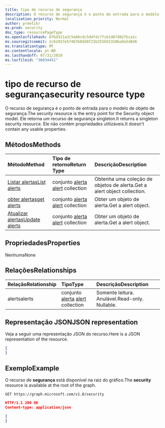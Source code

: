 ```yaml
---
title: tipo de recurso de segurança
description: O recurso de segurança é o ponto de entrada para o modelo de objeto de segurança. Ele retorna um recurso de segurança singleton. Ele não contém propriedades utilizáveis.
localization_priority: Normal
author: preetikr
ms.prod: security
doc_type: resourcePageType
ms.openlocfilehash: 87bd321a3c5e66cdc5d4fdc7fcb1407d02fbca1c
ms.sourcegitcommit: 2c62457e57467b8d50f21b255b553106a9a5d8d6
ms.translationtype: MT
ms.contentlocale: pt-BR
ms.lasthandoff: 07/31/2019
ms.locfileid: "36034451"
---
```

# <a name="security-resource-type"></a><span data-ttu-id="a9e2d-105">tipo de recurso de segurança</span><span class="sxs-lookup"><span data-stu-id="a9e2d-105">security resource type</span></span>

<span data-ttu-id="a9e2d-106">O recurso de segurança é o ponto de entrada para o modelo de objeto de segurança.</span><span class="sxs-lookup"><span data-stu-id="a9e2d-106">The security resource is the entry point for the Security object model.</span></span> <span data-ttu-id="a9e2d-107">Ele retorna um recurso de segurança singleton.</span><span class="sxs-lookup"><span data-stu-id="a9e2d-107">It returns a singleton security resource.</span></span> <span data-ttu-id="a9e2d-108">Ele não contém propriedades utilizáveis.</span><span class="sxs-lookup"><span data-stu-id="a9e2d-108">It doesn't contain any usable properties.</span></span>

## <a name="methods"></a><span data-ttu-id="a9e2d-109">Métodos</span><span class="sxs-lookup"><span data-stu-id="a9e2d-109">Methods</span></span>

| <span data-ttu-id="a9e2d-110">Método</span><span class="sxs-lookup"><span data-stu-id="a9e2d-110">Method</span></span>       | <span data-ttu-id="a9e2d-111">Tipo de retorno</span><span class="sxs-lookup"><span data-stu-id="a9e2d-111">Return Type</span></span> | <span data-ttu-id="a9e2d-112">Descrição</span><span class="sxs-lookup"><span data-stu-id="a9e2d-112">Description</span></span> |
|:-------------|:------------|:------------|
| [<span data-ttu-id="a9e2d-113">Listar alertas</span><span class="sxs-lookup"><span data-stu-id="a9e2d-113">List alerts</span></span>](../api/alert-list.md) | <span data-ttu-id="a9e2d-114">conjunto [alerta](alert.md) </span><span class="sxs-lookup"><span data-stu-id="a9e2d-114">[alert](alert.md) collection</span></span> | <span data-ttu-id="a9e2d-115">Obtenha uma coleção de objetos de alerta.</span><span class="sxs-lookup"><span data-stu-id="a9e2d-115">Get a alert object collection.</span></span> |
| [<span data-ttu-id="a9e2d-116">obter alertas</span><span class="sxs-lookup"><span data-stu-id="a9e2d-116">get alerts</span></span>](../api/alert-get.md) | <span data-ttu-id="a9e2d-117">conjunto [alerta](alert.md) </span><span class="sxs-lookup"><span data-stu-id="a9e2d-117">[alert](alert.md) collection</span></span> | <span data-ttu-id="a9e2d-118">Obter um objeto de alerta.</span><span class="sxs-lookup"><span data-stu-id="a9e2d-118">Get a alert object.</span></span> |
| [<span data-ttu-id="a9e2d-119">Atualizar alertas</span><span class="sxs-lookup"><span data-stu-id="a9e2d-119">Update alerts</span></span>](../api/alert-update.md) | <span data-ttu-id="a9e2d-120">conjunto [alerta](alert.md) </span><span class="sxs-lookup"><span data-stu-id="a9e2d-120">[alert](alert.md) collection</span></span> | <span data-ttu-id="a9e2d-121">Obter um objeto de alerta.</span><span class="sxs-lookup"><span data-stu-id="a9e2d-121">Get a alert object.</span></span> |

## <a name="properties"></a><span data-ttu-id="a9e2d-122">Propriedades</span><span class="sxs-lookup"><span data-stu-id="a9e2d-122">Properties</span></span>
<span data-ttu-id="a9e2d-123">Nenhuma</span><span class="sxs-lookup"><span data-stu-id="a9e2d-123">None</span></span>

## <a name="relationships"></a><span data-ttu-id="a9e2d-124">Relações</span><span class="sxs-lookup"><span data-stu-id="a9e2d-124">Relationships</span></span>
| <span data-ttu-id="a9e2d-125">Relação</span><span class="sxs-lookup"><span data-stu-id="a9e2d-125">Relationship</span></span> | <span data-ttu-id="a9e2d-126">Tipo</span><span class="sxs-lookup"><span data-stu-id="a9e2d-126">Type</span></span>        | <span data-ttu-id="a9e2d-127">Descrição</span><span class="sxs-lookup"><span data-stu-id="a9e2d-127">Description</span></span> |
|:-------------|:------------|:------------|
|<span data-ttu-id="a9e2d-128">alerts</span><span class="sxs-lookup"><span data-stu-id="a9e2d-128">alerts</span></span>|<span data-ttu-id="a9e2d-129">conjunto [alerta](alert.md) </span><span class="sxs-lookup"><span data-stu-id="a9e2d-129">[alert](alert.md) collection</span></span>| <span data-ttu-id="a9e2d-p103">Somente leitura. Anulável.</span><span class="sxs-lookup"><span data-stu-id="a9e2d-p103">Read-only. Nullable.</span></span>|


## <a name="json-representation"></a><span data-ttu-id="a9e2d-132">Representação JSON</span><span class="sxs-lookup"><span data-stu-id="a9e2d-132">JSON representation</span></span>
<span data-ttu-id="a9e2d-133">Veja a seguir uma representação JSON do recurso.</span><span class="sxs-lookup"><span data-stu-id="a9e2d-133">Here is a JSON representation of the resource.</span></span>

<!-- {
  "blockType": "resource",
  "baseType": "microsoft.graph.entity",
  "@odata.type": "microsoft.graph.security"
}-->

```json
{
}
```

## <a name="example"></a><span data-ttu-id="a9e2d-134">Exemplo</span><span class="sxs-lookup"><span data-stu-id="a9e2d-134">Example</span></span>

<span data-ttu-id="a9e2d-135">O recurso de **segurança** está disponível na raiz do gráfico.</span><span class="sxs-lookup"><span data-stu-id="a9e2d-135">The **security** resource is available at the root of the graph.</span></span>

<!--{
  "blockType": "request"
}-->
```http
GET https://graph.microsoft.com/v1.0/security
```

<!--{
  "blockType": "response",
  "truncated": true,
  "@odata.type": "microsoft.graph.security"
}-->
```json
HTTP/1.1 200 OK
Content-type: application/json

{
}
```

<!-- uuid: 8fcb5dbc-d5aa-4681-8e31-b001d5168d79
2015-10-25 14:57:30 UTC -->
<!-- {
  "type": "#page.annotation",
  "description": "security resource",
  "keywords": "",
  "section": "documentation",
  "tocPath": ""
}-->
